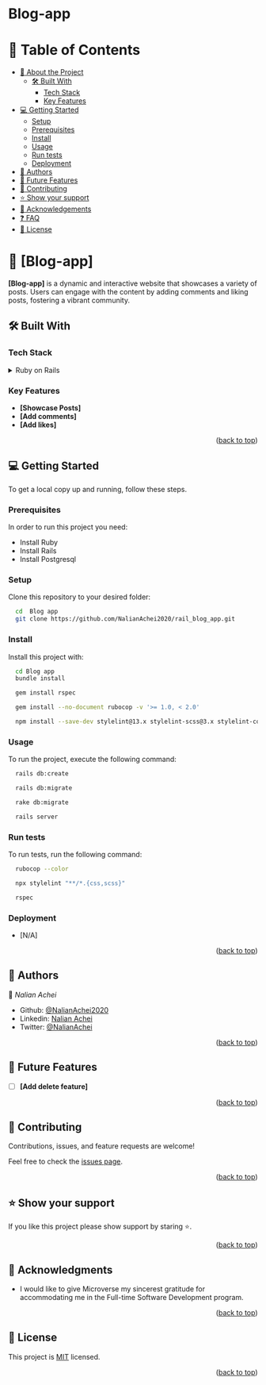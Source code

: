 # Blog-app

<a name="readme-top"></a>

# 📗 Table of Contents

- [📖 About the Project](#about-project)
  - [🛠 Built With](#built-with)
    - [Tech Stack](#tech-stack)
    - [Key Features](#key-features)
- [💻 Getting Started](#getting-started)
  - [Setup](#setup)
  - [Prerequisites](#prerequisites)
  - [Install](#install)
  - [Usage](#usage)
  - [Run tests](#run-tests)
  - [Deployment](#triangular_flag_on_post-deployment)
- [👥 Authors](#authors)
- [🔭 Future Features](#future-features)
- [🤝 Contributing](#contributing)
- [⭐️ Show your support](#support)
- [🙏 Acknowledgements](#acknowledgements)
- [❓ FAQ](#faq)
- [📝 License](#license)

<!-- PROJECT DESCRIPTION -->

# 📖 [Blog-app] <a name="about-project"></a>

**[Blog-app]** is a dynamic and interactive website that showcases a variety of posts. Users can engage with the content by adding comments and liking posts, fostering a vibrant community.

## 🛠 Built With <a name="built-with"></a>

### Tech Stack <a name="tech-stack"></a>

<details>
  <summary>Ruby on Rails</summary>
  <ul>
    <li><a>https://rubyonrails.org/</a></li>
  </ul>
</details>

<!-- Features -->

### Key Features <a name="key-features"></a>

- **[Showcase Posts]**
- **[Add comments]**
- **[Add likes]**

<p align="right">(<a href="#readme-top">back to top</a>)</p>

<!-- GETTING STARTED -->

## 💻 Getting Started <a name="getting-started"></a>

To get a local copy up and running, follow these steps.

### Prerequisites

In order to run this project you need:

- Install Ruby
- Install Rails
- Install Postgresql

### Setup

Clone this repository to your desired folder:

```sh
  cd  Blog app
  git clone https://github.com/NalianAchei2020/rail_blog_app.git
```

### Install

Install this project with:

```sh
  cd Blog app
  bundle install
```

```sh
  gem install rspec
```

```sh
  gem install --no-document rubocop -v '>= 1.0, < 2.0'
```

```sh
  npm install --save-dev stylelint@13.x stylelint-scss@3.x stylelint-config-standard@21.x stylelint-csstree-validator@1.x
```

### Usage

To run the project, execute the following command:

```sh
  rails db:create
```

```sh
  rails db:migrate
```

```sh
  rake db:migrate
```

```sh
  rails server
```

### Run tests

To run tests, run the following command:

```sh
  rubocop --color
```

```sh
  npx stylelint "**/*.{css,scss}"
```

```sh
  rspec
```

### Deployment

- [N/A]

<p align="right">(<a href="#readme-top">back to top</a>)</p>

<!-- AUTHORS -->

## 👥 Authors <a name="authors"></a>

👤 _Nalian Achei_

- Github: [@NalianAchei2020](https://github.com/NalianAchei2020)
- Linkedin: [Nalian Achei](https://www.linkedin.com/in/nalian-achei-683208275)
- Twitter: [@NalianAchei](https://twitter.com/NalianAchei?t=E3ePLcJ7B45dBa8SBFIXDg&s=09)

<p align="right">(<a href="#readme-top">back to top</a>)</p>

<!-- FUTURE FEATURES -->

## 🔭 Future Features <a name="future-features"></a>

- [ ] **[Add delete feature]**

<p align="right">(<a href="#readme-top">back to top</a>)</p>

<!-- CONTRIBUTING -->

## 🤝 Contributing <a name="contributing"></a>

Contributions, issues, and feature requests are welcome!

Feel free to check the [issues page](https://github.com/NalianAchei2020/rail_blog_app/issues).

<p align="right">(<a href="#readme-top">back to top</a>)</p>

<!-- SUPPORT -->

## ⭐️ Show your support <a name="support"></a>

If you like this project please show support by staring ⭐️.

<p align="right">(<a href="#readme-top">back to top</a>)</p>

<!-- ACKNOWLEDGEMENTS -->

## 🙏 Acknowledgments <a name="acknowledgements"></a>

- I would like to give Microverse my sincerest gratitude for accommodating me in the Full-time Software Development program.

<p align="right">(<a href="#readme-top">back to top</a>)</p>

<!-- LICENSE -->

## 📝 License <a name="license"></a>

This project is [MIT](https://github.com/NalianAchei2020/rail_blog_app/blob/master/LICENSE) licensed.

<p align="right">(<a href="#readme-top">back to top</a>)</p>
